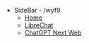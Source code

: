 - SideBar - /wyf9
  - [Home](/wyf9/)
  - [LibreChat](/wyf9/libre.md)
  - [ChatGPT Next Web](/wyf9/gpt.md)